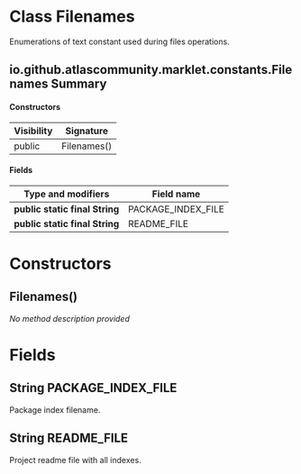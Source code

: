 Class Filenames
===============
Enumerations of text constant used during files operations.

io.github.atlascommunity.marklet.constants.Filenames Summary
-------
#### Constructors
| Visibility | Signature   |
| ---------- | ----------- |
| public     | Filenames() |
#### Fields
| Type and modifiers             | Field name         |
| ------------------------------ | ------------------ |
| **public static final String** | PACKAGE_INDEX_FILE |
| **public static final String** | README_FILE        |

Constructors
============
Filenames()
-----------
*No method description provided*


Fields
======
String PACKAGE_INDEX_FILE
-----------------------------------
Package index filename.


String README_FILE
----------------------------
Project readme file with all indexes.


